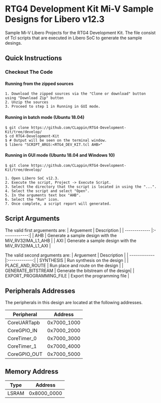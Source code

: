 # RTG4 Development Kit Mi-V Sample Designs for Libero v12.3

Sample Mi-V Libero Projects for the RTG4 Development Kit. The file consist of Tcl scripts that are executed in Libero SoC to
generate the sample desings.

## <a name="quick"></a> Quick Instructions

### Checkout The Code
#### Running from the zipped sources
    1. Download the zipped sources via the "Clone or download" button using "Download Zip" button
    2. Unzip the sources
    3. Proceed to step 1 in Running in GUI mode.
    
#### Running in batch mode (Ubuntu 18.04)
    $ git clone https://github.com/CLappin/RTG4-Development-Kit/tree/develop/
    $ cd RTG4-Development-Kit
    $ # Output will be seen on the terminal window.
    $ libero "SCRIPT_ARGS:<RTG4_DEV_KIT.tcl AHB>"

#### Running in GUI mode (Ubuntu 18.04 and Windows 10)
    $ git clone https://github.com/CLappin/RTG4-Development-Kit/tree/develop/

    1. Open Libero SoC v12.3.
    2. Execute the script, Project -> Execute Script.
    3. Select the directory that the script is located in using the "...".
    4. Select the script and select "Open".
    5. In the arguments text box "AHB".
    6. Select the "Run" icon.
    7. Once complete, a script report will generated.

## <a name="Script arguments"></a> Script Arguments

The valid first arguements are: 
| Arguement    |  Description   |
| ------------- |:-------------:|
| AHB      | Generate a sample design with the MiV_RV32IMA_L1_AHB |
| AXI      | Generate a sample design with the MiV_RV32IMA_L1_AXI |

The valid second arguments are:
| Arguement    |  Description   |
| ------------- |:-------------:|
| SYNTHESIS | Run synthesis on the design  |
| PLACE_AND_ROUTE | Run place and route on the design  |
| GENERATE_BITSTREAM | Generate the bitstream of the design|
| EXPORT_PROGRAMMING_FILE | Export the programming file |

## Peripherals Addresses
The peripherals in this design are located at the following addresses.

| Peripheral    | Address   |
| ------------- |:-------------:|
| CoreUARTapb   | 0x7000_1000   |
| CoreGPIO_IN   | 0x7000_2000   |
| CoreTimer_0   | 0x7000_3000   |
| CoreTimer_1   | 0x7000_4000   |
| CoreGPIO_OUT  | 0x7000_5000   |

## Memory Address
| Type | Address|
| ------------- |:-------------:|
| LSRAM| 0x8000_0000|
